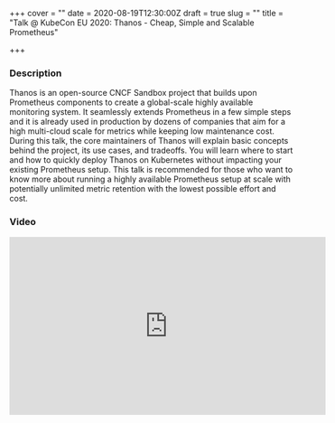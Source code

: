 +++
cover = ""
date = 2020-08-19T12:30:00Z
draft = true
slug = ""
title = "Talk @ KubeCon EU 2020: Thanos - Cheap, Simple and Scalable Prometheus"

+++
### Description

Thanos is an open-source CNCF Sandbox project that builds upon Prometheus components to create a global-scale highly available monitoring system. It seamlessly extends Prometheus in a few simple steps and it is already used in production by dozens of companies that aim for a high multi-cloud scale for metrics while keeping low maintenance cost. During this talk, the core maintainers of Thanos will explain basic concepts behind the project, its use cases, and tradeoffs. You will learn where to start and how to quickly deploy Thanos on Kubernetes without impacting your existing Prometheus setup. This talk is recommended for those who want to know more about running a highly available Prometheus setup at scale with potentially unlimited metric retention with the lowest possible effort and cost.

### Video

<div class="youtube">
<iframe width="560" height="315" src="https://www.youtube-nocookie.com/embed/Wroo1n5GWwg?rel=0" frameborder="0" allowfullscreen></iframe>
</div>
